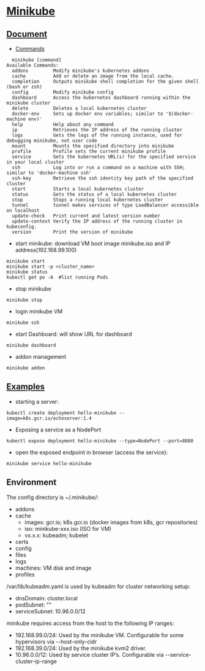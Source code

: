 # [Minikube](https://github.com/kubernetes/minikube)
## [Document](https://minikube.sigs.k8s.io/docs/)
- [Commands](https://minikube.sigs.k8s.io/docs/reference/commands/)
```
  minikube [command]
Available Commands:
  addons         Modify minikube's kubernetes addons
  cache          Add or delete an image from the local cache.
  completion     Outputs minikube shell completion for the given shell (bash or zsh)
  config         Modify minikube config
  dashboard      Access the kubernetes dashboard running within the minikube cluster
  delete         Deletes a local kubernetes cluster
  docker-env     Sets up docker env variables; similar to '$(docker-machine env)'
  help           Help about any command
  ip             Retrieves the IP address of the running cluster
  logs           Gets the logs of the running instance, used for debugging minikube, not user code
  mount          Mounts the specified directory into minikube
  profile        Profile sets the current minikube profile
  service        Gets the kubernetes URL(s) for the specified service in your local cluster
  ssh            Log into or run a command on a machine with SSH; similar to 'docker-machine ssh'
  ssh-key        Retrieve the ssh identity key path of the specified cluster
  start          Starts a local kubernetes cluster
  status         Gets the status of a local kubernetes cluster
  stop           Stops a running local kubernetes cluster
  tunnel         tunnel makes services of type LoadBalancer accessible on localhost
  update-check   Print current and latest version number
  update-context Verify the IP address of the running cluster in kubeconfig.
  version        Print the version of minikube
```
- start minikube: download VM boot image minikube.iso and IP address(192.168.99.100)
```
minikube start
minikube start -p <cluster_name>
minikube status
kubectl get po -A  #list running Pods
```
- stop minikube
```
minikube stop
```
- login minikube VM
```
minikube ssh
```
- start Dashboard: will show URL for dashboard
```
minikube dashboard
```
- addon management
```
minikube addon
```
## [Examples](https://minikube.sigs.k8s.io/docs/examples/)
- starting a server:
```
kubectl create deployment hello-minikube --image=k8s.gcr.io/echoserver:1.4 
```
- Exposing a service as a NodePort
```
kubectl expose deployment hello-minikube --type=NodePort --port=8080
```
- open the exposed endpoint in browser (access the service):
```
minikube service hello-minikube
```
## Environment
The config directory is ~/.minikube/:
- addons
- cache
    - images: gcr.io; k8s.gcr.io (docker images from k8s, gcr repositories)
    - iso: minikube-xxx.iso (ISO for VM)
    - vx.x.x: kubeadm; kubelet
- certs
- config
- files
- logs
- machines: VM disk and image
- profiles

/var/lib/kubeadm.yaml is used by kubeadm for cluster networking setup:
- dnsDomain: cluster.local
- podSubnet: ""
- serviceSubnet: 10.96.0.0/12

minikube requires access from the host to the following IP ranges:
- 192.168.99.0/24: Used by the minikube VM. Configurable for some hypervisors via --host-only-cidr
- 192.168.39.0/24: Used by the minikube kvm2 driver.
- 10.96.0.0/12: Used by service cluster IP’s. Configurable via --service-cluster-ip-range

